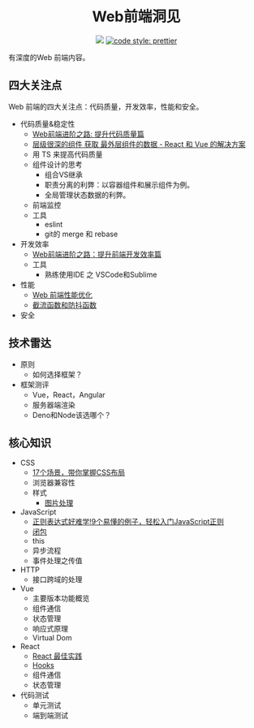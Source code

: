 <h1 align="center">Web前端洞见</h1>
<p align="center">
  <a href="https://gitter.im/iamjoel/front-end-note">
    <img src="https://badges.gitter.im/Join Chat.svg"></a>
  <a href="https://github.com/prettier/prettier">
    <img src="https://img.shields.io/badge/code_style-prettier-ff69b4.svg?style=flat-square" alt="code style: prettier">
  </a>
</p>

有深度的Web 前端内容。

## 四大关注点
Web 前端的四大关注点：代码质量，开发效率，性能和安全。

* 代码质量&稳定性
  * [Web前端进阶之路: 提升代码质量篇](focus-point/quality)
  * [层级很深的组件 获取 最外层组件的数据 - React 和 Vue 的解决方案](focus-point/quality/resolve-prop-drilling)
  * 用 TS 来提高代码质量
  * 组件设计的思考
    * 组合VS继承
    * 职责分离的利弊：以容器组件和展示组件为例。
    * 全局管理状态数据的利弊。
  * 前端监控
  * 工具
    * eslint
    * git的 merge 和 rebase
* 开发效率
  * [Web前端进阶之路：提升前端开发效率篇](focus-point/effective)
  * 工具
    * 熟练使用IDE 之 VSCode和Sublime
* 性能
  * [Web 前端性能优化](focus-point/performance)
  * [截流函数和防抖函数](focus-point/performance/throttle.md)
* 安全

## 技术雷达
* 原则
  * 如何选择框架？
* 框架测评
  * Vue，React，Angular
  * 服务器端渲染
  * Deno和Node该选哪个？

## 核心知识
* CSS
  * [17个场景，带你掌握CSS布局](key-point/css/layout)
  * 浏览器兼容性
  * 样式
    * [图片处理](key-point/css/style/img)
* JavaScript
  * [正则表达式好难学!9个易懂的例子，轻松入门JavaScript正则](key-point/js/reg)
  * [闭包](key-point/js/closure.md)
  * this
  * 异步流程
  * 事件处理之传值
* HTTP
  * 接口跨域的处理
* Vue
  * 主要版本功能概览
  * 组件通信
  * 状态管理
  * 响应式原理
  * Virtual Dom
* React
  * [React 最佳实践](key-point/react/best-practice.md)
  * [Hooks](key-point/react/hooks)
  * 组件通信
  * 状态管理
* 代码测试
  * 单元测试
  * 端到端测试
